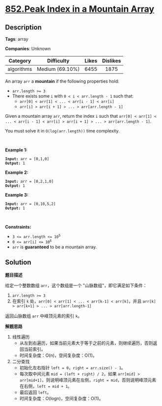 # [852.Peak Index in a Mountain Array](https://leetcode.com/problems/peak-index-in-a-mountain-array/description/)

## Description

**Tags**: array

**Companies**: Unknown

|  Category  |   Difficulty    | Likes | Dislikes |
| :--------: | :-------------: | :---: | :------: |
| algorithms | Medium (69.10%) | 6455  |   1875   |

<p>An array <code>arr</code> a <strong>mountain</strong> if the following properties hold:</p>
<ul>
  <li><code>arr.length &gt;= 3</code></li>
  <li>There exists some <code>i</code> with <code>0 &lt; i &lt; arr.length - 1</code> such that:
  <ul>
    <li><code>arr[0] &lt; arr[1] &lt; ... &lt; arr[i - 1] &lt; arr[i] </code></li>
    <li><code>arr[i] &gt; arr[i + 1] &gt; ... &gt; arr[arr.length - 1]</code></li>
  </ul>
  </li>
</ul>
<p>Given a mountain array <code>arr</code>, return the index <code>i</code> such that <code>arr[0] &lt; arr[1] &lt; ... &lt; arr[i - 1] &lt; arr[i] &gt; arr[i + 1] &gt; ... &gt; arr[arr.length - 1]</code>.</p>
<p>You must solve it in <code>O(log(arr.length))</code> time complexity.</p>
<p>&nbsp;</p>
<p><strong class="example">Example 1:</strong></p>
<pre><code><strong>Input:</strong> arr = [0,1,0]
<strong>Output:</strong> 1</code></pre>
<p><strong class="example">Example 2:</strong></p>
<pre><code><strong>Input:</strong> arr = [0,2,1,0]
<strong>Output:</strong> 1</code></pre>
<p><strong class="example">Example 3:</strong></p>
<pre><code><strong>Input:</strong> arr = [0,10,5,2]
<strong>Output:</strong> 1</code></pre>
<p>&nbsp;</p>
<p><strong>Constraints:</strong></p>
<ul>
  <li><code>3 &lt;= arr.length &lt;= 10<sup>5</sup></code></li>
  <li><code>0 &lt;= arr[i] &lt;= 10<sup>6</sup></code></li>
  <li><code>arr</code> is <strong>guaranteed</strong> to be a mountain array.</li>
</ul>

## Solution

**题目描述**

给定一个整数数组 `arr`，这个数组是一个 "山脉数组"，即它满足如下条件：

1. `arr.length >= 3`
2. 在索引 `k` 处，`arr[0] < arr[1] < ... < arr[k-1] < arr[k]`，并且 `arr[k] > arr[k+1] > ... > arr[arr.length-1]`

返回山脉数组 `arr` 中峰顶元素的索引 `k`。

**解题思路**

1. 线性遍历
   - 从左到右遍历，如果当前元素大于等于之前的元素，则继续遍历，否则返回当前索引。
   - 时间复杂度：O(n)，空间复杂度：O(1)。
2. 二分查找
   - 初始化左右指针 `left = 0`，`right = arr.size() - 1`。
   - 每次取中间元素 `mid = (left + right) / 2`，如果 `arr[mid] > arr[mid+1]`，则说明峰顶元素在左侧，`right = mid`，否则说明峰顶元素在右侧，`left = mid + 1`。
   - 最后返回 `left`。
   - 时间复杂度：O(logn)，空间复杂度：O(1)。
